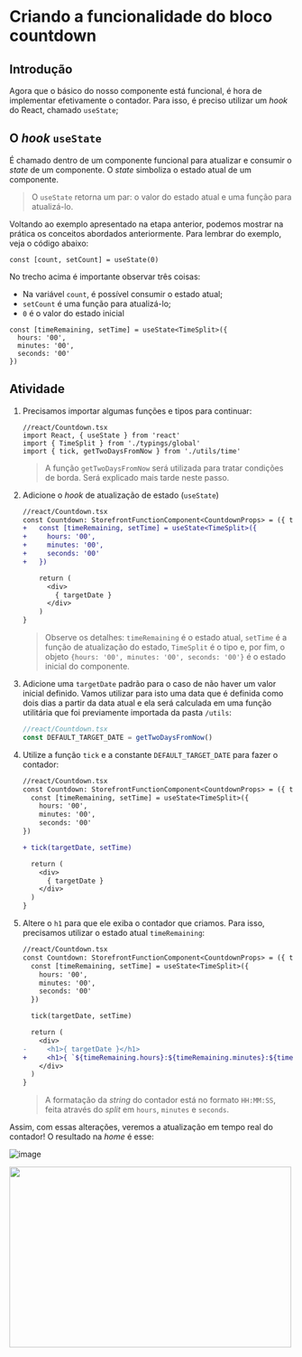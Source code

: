 # Criando a funcionalidade do bloco countdown

## Introdução
Agora que o básico do nosso componente está funcional, é hora de implementar efetivamente o contador. Para isso, é preciso utilizar um *hook* do React, chamado `useState`;


## O *hook* `useState` 

É chamado dentro de um componente funcional para atualizar e consumir o *state* de um componente. O *state* simboliza o estado atual de um componente. 

> O `useState` retorna um par: o valor do estado atual e uma função para atualizá-lo.

Voltando ao exemplo apresentado na etapa anterior, podemos mostrar na prática os conceitos abordados anteriormente. Para lembrar do exemplo, veja o código abaixo:

```tsx
const [count, setCount] = useState(0)
```

No trecho acima é importante observar três coisas: 
* Na variável `count`, é possível consumir o estado atual;
* `setCount` é uma função para atualizá-lo;
* `0` é o valor do estado inicial


```tsx
const [timeRemaining, setTime] = useState<TimeSplit>({
  hours: '00', 
  minutes: '00', 
  seconds: '00'
})
```

## Atividade
1. Precisamos importar algumas funções e tipos para continuar:

    ```tsx
    //react/Countdown.tsx
    import React, { useState } from 'react'
    import { TimeSplit } from './typings/global'
    import { tick, getTwoDaysFromNow } from './utils/time'
    ```

    > A função `getTwoDaysFromNow` será utilizada para tratar condições de borda. Será explicado mais tarde neste passo.

2. Adicione o *hook* de atualização de estado (`useState`)

    ```diff
    //react/Countdown.tsx
    const Countdown: StorefrontFunctionComponent<CountdownProps> = ({ targetDate }) => {
    +   const [timeRemaining, setTime] = useState<TimeSplit>({
    +     hours: '00',
    +     minutes: '00',
    +     seconds: '00'
    +   })

        return (
          <div>
            { targetDate }
          </div>
        ) 
    }
    ```
    >Observe os detalhes: `timeRemaining` é o estado atual, `setTime` é a função de atualização do estado, `TimeSplit` é o tipo e, por fim, o objeto `{hours: '00', minutes: '00', seconds: '00'}` é o estado inicial do componente.

3. Adicione uma `targetDate` padrão para o caso de não haver um valor inicial definido. Vamos utilizar para isto uma data que é definida como dois dias a partir da data atual e ela será calculada em uma função utilitária que foi previamente importada da pasta `/utils`:
    
    ```typescript
    //react/Countdown.tsx
    const DEFAULT_TARGET_DATE = getTwoDaysFromNow()
    ```

4. Utilize a função `tick` e a constante `DEFAULT_TARGET_DATE`  para fazer o contador:
    ```diff
    //react/Countdown.tsx
    const Countdown: StorefrontFunctionComponent<CountdownProps> = ({ targetDate = DEFAULT_TARGET_DATE }) => {
      const [timeRemaining, setTime] = useState<TimeSplit>({
        hours: '00',
        minutes: '00',
        seconds: '00'
    })

    + tick(targetDate, setTime)

      return (
        <div>
          { targetDate }
        </div>
      ) 
    }
    ```

5. Altere o `h1` para que ele exiba o contador que criamos. Para isso, precisamos utilizar o estado atual `timeRemaining`:
    ```diff
    //react/Countdown.tsx
    const Countdown: StorefrontFunctionComponent<CountdownProps> = ({ targetDate = DEFAULT_TARGET_DATE }) => {
      const [timeRemaining, setTime] = useState<TimeSplit>({
        hours: '00',
        minutes: '00',
        seconds: '00'
      })

      tick(targetDate, setTime)

      return (
        <div>   
    -     <h1>{ targetDate }</h1>
    +     <h1>{ `${timeRemaining.hours}:${timeRemaining.minutes}:${timeRemaining.seconds}` }</h1>
        </div>
      ) 
    }
    ```
    > A formatação da *string* do contador está no formato `HH:MM:SS`, feita através do *split* em `hours`, `minutes` e `seconds`.

Assim, com essas alterações, veremos a atualização em tempo real do contador! O resultado na *home* é esse:

![image](https://user-images.githubusercontent.com/19495917/75474406-b3c06e80-5975-11ea-82ec-89ab27504873.png)

<img src="https://user-images.githubusercontent.com/19495917/75474511-e0748600-5975-11ea-825d-7e9a20f95362.gif" width="500" height="320"/>

